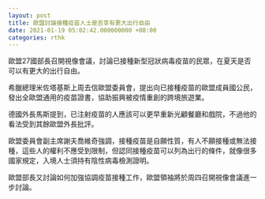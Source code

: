 ```yaml
---
layout: post
title: 歐盟討論接種疫苗人士是否享有更大出行自由
date: 2021-01-19 05:02:42.000000000 +08:00
categories: rthk
---
```


歐盟27國部長召開視像會議，討論已接種新型冠狀病毒疫苗的民眾，在夏天是否可以有更大的出行自由。

希臘總理米佐塔基斯上周去信歐盟委員會，提出向已接種疫苗的歐盟成員國公民，發出全歐盟通用的疫苗證書，協助振興被疫情重創的跨境旅遊業。

德國外長馬斯提到，已注射疫苗的人應該可以更早重新光顧餐廳和戲院，不過他的看法受到其餘歐盟外長批評。

歐盟委員會副主席謝夫喬維奇強調，接種疫苗是自願性質，有人不願接種或無法接種，這些人的權利不應受到限制，但認同接種疫苗可以列為出行的條件，就像很多國家規定，入境人士須持有陰性病毒檢測證明。

歐盟部長又討論如何加強協調疫苗接種工作，歐盟領袖將於周四召開視像會議進一步討論。
